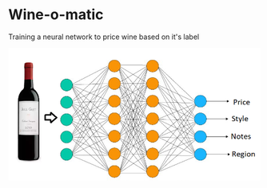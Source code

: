 [diagram]: https://raw.githubusercontent.com/cipher982/Wine-o-matic/master/images/wine_diagram_1.png "diagram"

# Wine-o-matic
Training a neural network to price wine based on it's label

![diagram]
